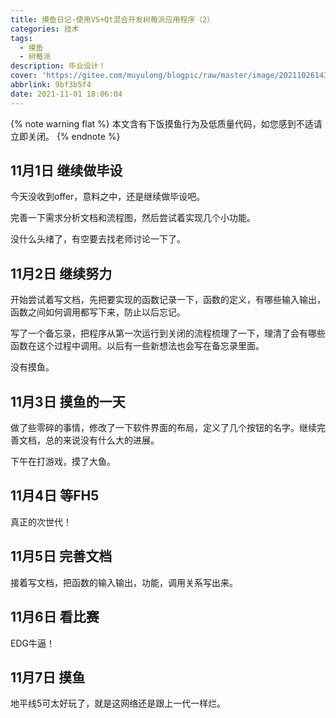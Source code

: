 ```yaml
---
title: 摸鱼日记-使用VS+Qt混合开发树莓派应用程序（2）
categories: 技术
tags:
  - 摸鱼
  - 树莓派
description: 毕业设计！
cover: 'https://gitee.com/muyulong/blogpic/raw/master/image/202110261435984.jpg'
abbrlink: 9bf3b5f4
date: 2021-11-01 18:06:04
---
```


{% note warning flat %}
本文含有下饭摸鱼行为及低质量代码，如您感到不适请立即关闭。
{% endnote %}

## 11月1日 继续做毕设

今天没收到offer，意料之中，还是继续做毕设吧。

完善一下需求分析文档和流程图，然后尝试着实现几个小功能。

没什么头绪了，有空要去找老师讨论一下了。

## 11月2日 继续努力

开始尝试着写文档，先把要实现的函数记录一下，函数的定义，有哪些输入输出，函数之间如何调用都写下来，防止以后忘记。

写了一个备忘录，把程序从第一次运行到关闭的流程梳理了一下，理清了会有哪些函数在这个过程中调用。以后有一些新想法也会写在备忘录里面。

没有摸鱼。

## 11月3日 摸鱼的一天

做了些零碎的事情，修改了一下软件界面的布局，定义了几个按钮的名字。继续完善文档，总的来说没有什么大的进展。

下午在打游戏，摸了大鱼。

## 11月4日 等FH5

真正的次世代！

## 11月5日 完善文档

接着写文档，把函数的输入输出，功能，调用关系写出来。

## 11月6日 看比赛

EDG牛逼！

## 11月7日 摸鱼

地平线5可太好玩了，就是这网络还是跟上一代一样烂。